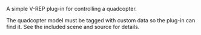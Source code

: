 
A simple V-REP plug-in for controlling a quadcopter.

The quadcopter model must be tagged with custom data so the plug-in
can find it.  See the included scene and source for details.

